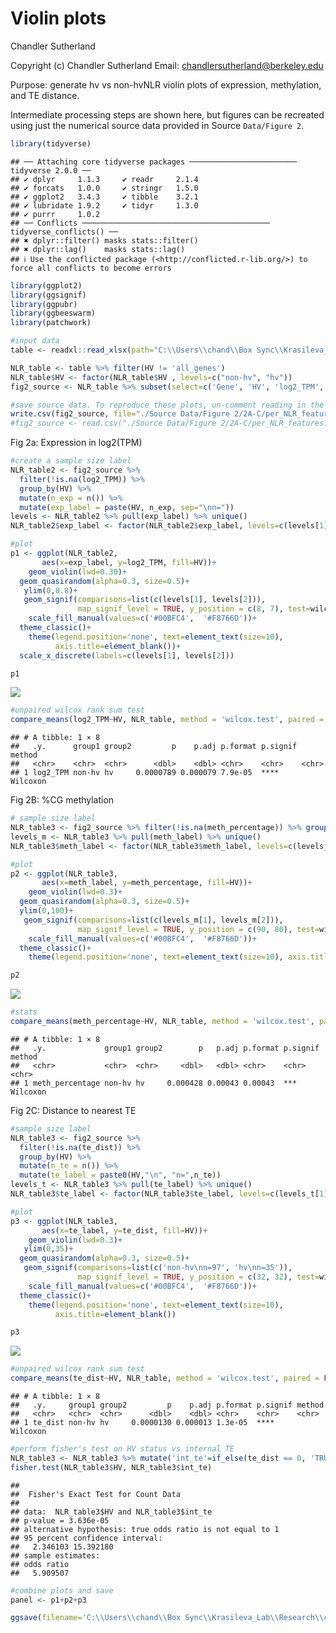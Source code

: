 Violin plots
================
Chandler Sutherland

Copyright (c) Chandler Sutherland Email:
<chandlersutherland@berkeley.edu>

Purpose: generate hv vs non-hvNLR violin plots of expression,
methylation, and TE distance.

Intermediate processing steps are shown here, but figures can be
recreated using just the numerical source data provided in Source
`Data/Figure 2`.

``` r
library(tidyverse)
```

    ## ── Attaching core tidyverse packages ──────────────────────── tidyverse 2.0.0 ──
    ## ✔ dplyr     1.1.3     ✔ readr     2.1.4
    ## ✔ forcats   1.0.0     ✔ stringr   1.5.0
    ## ✔ ggplot2   3.4.3     ✔ tibble    3.2.1
    ## ✔ lubridate 1.9.2     ✔ tidyr     1.3.0
    ## ✔ purrr     1.0.2     
    ## ── Conflicts ────────────────────────────────────────── tidyverse_conflicts() ──
    ## ✖ dplyr::filter() masks stats::filter()
    ## ✖ dplyr::lag()    masks stats::lag()
    ## ℹ Use the conflicted package (<http://conflicted.r-lib.org/>) to force all conflicts to become errors

``` r
library(ggplot2)
library(ggsignif)
library(ggpubr)
library(ggbeeswarm)
library(patchwork)
```

``` r
#input data 
table <- readxl::read_xlsx(path="C:\\Users\\chand\\Box Sync\\Krasileva_Lab\\Research\\chandler\\Krasileva Lab\\E14\\all_gene_table.xlsx")

NLR_table <- table %>% filter(HV != 'all_genes')
NLR_table$HV <- factor(NLR_table$HV , levels=c("non-hv", "hv"))
fig2_source <- NLR_table %>% subset(select=c('Gene', 'HV', 'log2_TPM', 'meth_percentage', 'te_dist'))
```

``` r
#save source data. To reproduce these plots, un-comment reading in the fig2_source and start code from there  
write.csv(fig2_source, file="./Source Data/Figure 2/2A-C/per_NLR_features.csv")
#fig2_source <- read.csv("./Source Data/Figure 2/2A-C/per_NLR_features.csv")
```

Fig 2a: Expression in log2(TPM)

``` r
#create a sample size label
NLR_table2 <- fig2_source %>% 
  filter(!is.na(log2_TPM)) %>% 
  group_by(HV) %>% 
  mutate(n_exp = n()) %>% 
  mutate(exp_label = paste(HV, n_exp, sep="\nn="))
levels <- NLR_table2 %>% pull(exp_label) %>% unique()
NLR_table2$exp_label <- factor(NLR_table2$exp_label, levels=c(levels[1], levels[2]))

#plot 
p1 <- ggplot(NLR_table2,
       aes(x=exp_label, y=log2_TPM, fill=HV))+
    geom_violin(lwd=0.30)+
  geom_quasirandom(alpha=0.3, size=0.5)+
   ylim(0,8.8)+
   geom_signif(comparisons=list(c(levels[1], levels[2])), 
               map_signif_level = TRUE, y_position = c(8, 7), test=wilcox.test, textsize=2, size=0.25)+
    scale_fill_manual(values=c('#00BFC4',  '#F8766D'))+
  theme_classic()+
    theme(legend.position='none', text=element_text(size=10), 
          axis.title=element_blank())+
  scale_x_discrete(labels=c(levels[1], levels[2]))

p1
```

![](violin_plots_files/figure-gfm/Fig2a-1.png)<!-- -->

``` r
#unpaired wilcox rank sum test 
compare_means(log2_TPM~HV, NLR_table, method = 'wilcox.test', paired = FALSE)
```

    ## # A tibble: 1 × 8
    ##   .y.      group1 group2         p    p.adj p.format p.signif method  
    ##   <chr>    <chr>  <chr>      <dbl>    <dbl> <chr>    <chr>    <chr>   
    ## 1 log2_TPM non-hv hv     0.0000789 0.000079 7.9e-05  ****     Wilcoxon

Fig 2B: %CG methylation

``` r
# sample size label
NLR_table3 <- fig2_source %>% filter(!is.na(meth_percentage)) %>% group_by(HV) %>% mutate(n_meth = n()) %>% mutate(meth_label = paste0(HV,"\n", "n=",n_meth))
levels_m <- NLR_table3 %>% pull(meth_label) %>% unique()
NLR_table3$meth_label <- factor(NLR_table3$meth_label, levels=c(levels_m[1], levels_m[2]))

#plot
p2 <- ggplot(NLR_table3,
       aes(x=meth_label, y=meth_percentage, fill=HV))+
    geom_violin(lwd=0.3)+
  geom_quasirandom(alpha=0.3, size=0.5)+
  ylim(0,100)+
   geom_signif(comparisons=list(c(levels_m[1], levels_m[2])), 
               map_signif_level = TRUE, y_position = c(90, 80), test=wilcox.test, textsize=2, size=0.25)+
    scale_fill_manual(values=c('#00BFC4',  '#F8766D'))+
  theme_classic()+
    theme(legend.position='none', text=element_text(size=10), axis.title=element_blank())

p2
```

![](violin_plots_files/figure-gfm/Fig2B-1.png)<!-- -->

``` r
#stats 
compare_means(meth_percentage~HV, NLR_table, method = 'wilcox.test', paired = FALSE)
```

    ## # A tibble: 1 × 8
    ##   .y.             group1 group2        p   p.adj p.format p.signif method  
    ##   <chr>           <chr>  <chr>     <dbl>   <dbl> <chr>    <chr>    <chr>   
    ## 1 meth_percentage non-hv hv     0.000428 0.00043 0.00043  ***      Wilcoxon

Fig 2C: Distance to nearest TE

``` r
#sample size label
NLR_table3 <- fig2_source %>% 
  filter(!is.na(te_dist)) %>% 
  group_by(HV) %>% 
  mutate(n_te = n()) %>% 
  mutate(te_label = paste0(HV,"\n", "n=",n_te))
levels_t <- NLR_table3 %>% pull(te_label) %>% unique()
NLR_table3$te_label <- factor(NLR_table3$te_label, levels=c(levels_t[1], levels_t[2]))

#plot
p3 <- ggplot(NLR_table3,
       aes(x=te_label, y=te_dist, fill=HV))+
    geom_violin(lwd=0.3)+
   ylim(0,35)+
  geom_quasirandom(alpha=0.3, size=0.5)+
   geom_signif(comparisons=list(c('non-hv\nn=97', 'hv\nn=35')), 
               map_signif_level = TRUE, y_position = c(32, 32), test=wilcox.test, textsize=2, size=0.25)+
    scale_fill_manual(values=c('#00BFC4',  '#F8766D'))+
  theme_classic()+
    theme(legend.position='none', text=element_text(size=10), 
          axis.title=element_blank())

p3
```

![](violin_plots_files/figure-gfm/Fig2C-1.png)<!-- -->

``` r
#unpaired wilcox rank sum test 
compare_means(te_dist~HV, NLR_table, method = 'wilcox.test', paired = FALSE)
```

    ## # A tibble: 1 × 8
    ##   .y.     group1 group2         p    p.adj p.format p.signif method  
    ##   <chr>   <chr>  <chr>      <dbl>    <dbl> <chr>    <chr>    <chr>   
    ## 1 te_dist non-hv hv     0.0000130 0.000013 1.3e-05  ****     Wilcoxon

``` r
#perform fisher's test on HV status vs internal TE
NLR_table3 <- NLR_table3 %>% mutate('int_te'=if_else(te_dist == 0, 'TRUE', 'FALSE'))
fisher.test(NLR_table3$HV, NLR_table3$int_te)
```

    ## 
    ##  Fisher's Exact Test for Count Data
    ## 
    ## data:  NLR_table3$HV and NLR_table3$int_te
    ## p-value = 3.636e-05
    ## alternative hypothesis: true odds ratio is not equal to 1
    ## 95 percent confidence interval:
    ##   2.346103 15.392180
    ## sample estimates:
    ## odds ratio 
    ##   5.909507

``` r
#combine plots and save 
panel <- p1+p2+p3

ggsave(filename='C:\\Users\\chand\\Box Sync\\Krasileva_Lab\\Research\\chandler\\Krasileva Lab\\Outputs\\NLR Features Paper\\EMBO Submission\\Figure Panels\\fig_2a_c.svg', plot=panel, dpi=1000, width=180, height=50, unit='mm')
```
